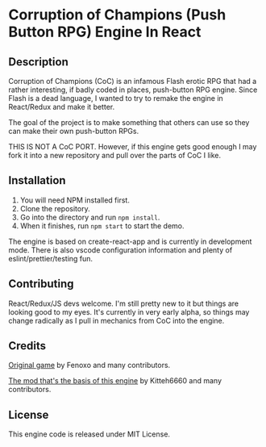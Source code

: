 # Corruption of Champions (Push Button RPG) Engine In React

## Description

Corruption of Champions (CoC) is an infamous Flash erotic RPG that had a rather interesting, if badly coded in places, push-button RPG engine. Since Flash is a dead language, I wanted to try to remake the engine in React/Redux and make it better.

The goal of the project is to make something that others can use so they can make their own push-button RPGs.

THIS IS NOT A CoC PORT. However, if this engine gets good enough I may fork it into a new repository and pull over the parts of CoC I like.

## Installation

1. You will need NPM installed first.
2. Clone the repository.
3. Go into the directory and run `npm install`.
4. When it finishes, run `npm start` to start the demo.

The engine is based on create-react-app and is currently in development mode. There is also vscode configuration information and plenty of eslint/prettier/testing fun.

## Contributing

React/Redux/JS devs welcome. I'm still pretty new to it but things are looking good to my eyes. It's currently in very early alpha, so things may change radically as I pull in mechanics from CoC into the engine.

## Credits

[Original game](https://github.com/Fenoxo/Source) by Fenoxo and many contributors.

[The mod that's the basis of this engine](https://github.com/Kitteh6660/Corruption-of-Champions-Mod) by Kitteh6660 and many contributors.

## License

This engine code is released under MIT License.
